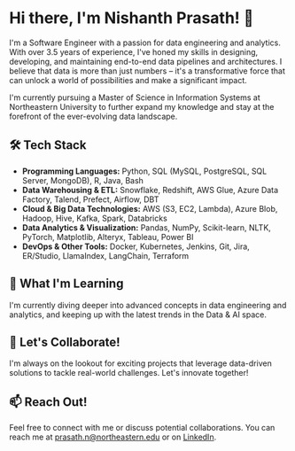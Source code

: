 # Hi there, I'm Nishanth Prasath! 👋

I'm a Software Engineer with a passion for data engineering and analytics. With over 3.5 years of experience, I've honed my skills in designing, developing, and maintaining end-to-end data pipelines and architectures. I believe that data is more than just numbers – it's a transformative force that can unlock a world of possibilities and make a significant impact.

I'm currently pursuing a Master of Science in Information Systems at Northeastern University to further expand my knowledge and stay at the forefront of the ever-evolving data landscape.

## 🛠️ Tech Stack

- **Programming Languages:** Python, SQL (MySQL, PostgreSQL, SQL Server, MongoDB), R, Java, Bash
- **Data Warehousing & ETL:** Snowflake, Redshift, AWS Glue, Azure Data Factory, Talend, Prefect, Airflow, DBT
- **Cloud & Big Data Technologies:** AWS (S3, EC2, Lambda), Azure Blob, Hadoop, Hive, Kafka, Spark, Databricks
- **Data Analytics & Visualization:** Pandas, NumPy, Scikit-learn, NLTK, PyTorch, Matplotlib, Alteryx, Tableau, Power BI
- **DevOps & Other Tools:** Docker, Kubernetes, Jenkins, Git, Jira, ER/Studio, LlamaIndex, LangChain, Terraform

## 🌱 What I'm Learning 

I'm currently diving deeper into advanced concepts in data engineering and analytics, and keeping up with the latest trends in the Data & AI space.

## 👯 Let's Collaborate!

I'm always on the lookout for exciting projects that leverage data-driven solutions to tackle real-world challenges. Let's innovate together!

## 📫 Reach Out!

Feel free to connect with me or discuss potential collaborations. You can reach me at prasath.n@northeastern.edu or on [LinkedIn](https://www.linkedin.com/in/p-nishanth).

<!--
### Hi there 👋

**NishanthPrasath/NishanthPrasath** is a ✨ _special_ ✨ repository because its `README.md` (this file) appears on your GitHub profile.

Here are some ideas to get you started:

- 🔭 I’m currently working on ...
- 🌱 I’m currently learning ...
- 👯 I’m looking to collaborate on ...
- 🤔 I’m looking for help with ...
- 💬 Ask me about ...
- 📫 How to reach me: ...
- 😄 Pronouns: ...
- ⚡ Fun fact: ...

## 📄 Check Out My Resume

Curious about my professional journey? You can find my detailed resume [here](https://drive.google.com/file/d/1A2j9BZnDvZi9Jl2F5mAvWdReX9D0IbZD/view?usp=sharing).
-->

